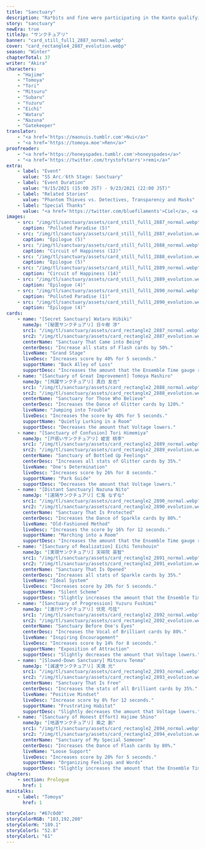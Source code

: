 ```yaml
---
title: "Sanctuary"
description: "Ra*bits and fine were participating in the Kanto qualifying rounds. Tomoya wakes up from a nightmare and finds himself not at the inn he was staying at, but in an unknown alleyway. Confused, he looks around, only to find an unconscious Wataru..."
story: "sanctuary"
newEra: true
titleJp: "サンクチュアリ"
banner: "card_still_full1_2887_normal.webp"
cover: "card_rectangle4_2887_evolution.webp"
season: "Winter"
chapterTotal: 37
writer: "Akira"
characters:
    - "Hajime"
    - "Tomoya"
    - "Tori"
    - "Mitsuru"
    - "Subaru"
    - "Yuzuru"
    - "Eichi"
    - "Wataru"
    - "Nazuna"
    - "Gatekeeper"
translator:
    - "<a href='https://maonuis.tumblr.com'>Nui</a>"
    - "<a href='https://tomoya.moe'>Ren</a>"
proofreader:
    - "<a href='https://honeyspades.tumblr.com'>honeyspades</a>"
    - "<a href='https://twitter.com/trystofstarrs'>remi</a>"
extra:
    - label: "Event"
      value: "SS Arc／6th Stage: Sanctuary"
    - label: "Event Duration"
      value: "9/15/2021 (15:00 JST) - 9/23/2021 (22:00 JST)"
    - label: "Related Stories"
      value: "Phantom Thieves vs. Detectives, Transparency and Masks"
    - label: "Special Thanks"
      value: "<a href='https://twitter.com/bluefilaments'>Ciel</a>, <a href='https://twitter.com/dapporock'>Simon</a>: Moral support and other members of the Sanctuary GC! You can read their translation of the story <a href='https://twitter.com/bluefilaments/status/1439284645657448456'>here</a>.<br><a href='https://twitter.com/kogadouVEVO'>Koi</a>, <a href='https://twitter.com/milkyshiffon'>Lala</a>: For helping me out with phrasing and smoothing things out!"
images:
    - src: "/img/tl/sanctuary/assets/card_still_full1_2887_normal.webp"
      caption: "Polluted Paradise (5)"
    - src: "/img/tl/sanctuary/assets/card_still_full1_2887_evolution.webp"
      caption: "Epilogue (5)"
    - src: "/img/tl/sanctuary/assets/card_still_full1_2888_normal.webp"
      caption: "Circuit of Happiness (12)"
    - src: "/img/tl/sanctuary/assets/card_still_full1_2888_evolution.webp"
      caption: "Epilogue (5)"
    - src: "/img/tl/sanctuary/assets/card_still_full1_2889_normal.webp"
      caption: "Circuit of Happiness (14)"
    - src: "/img/tl/sanctuary/assets/card_still_full1_2889_evolution.webp"
      caption: "Epilogue (4)"
    - src: "/img/tl/sanctuary/assets/card_still_full1_2890_normal.webp"
      caption: "Polluted Paradise (1)"
    - src: "/img/tl/sanctuary/assets/card_still_full1_2890_evolution.webp"
      caption: "Epilogue (4)"
cards:
    - name: "[Secret Sanctuary] Wataru Hibiki"
      nameJp: "[秘匿サンクチュアリ] 日々樹 渉"
      src1: "/img/tl/sanctuary/assets/card_rectangle2_2887_normal.webp"
      src2: "/img/tl/sanctuary/assets/card_rectangle2_2887_evolution.webp"
      centerName: "Sanctuary That Came into Being"
      centerDesc: "Increase all stats of Flash cards by 50%."
      liveName: "Grand Stage"
      liveDesc: "Increases score by 40% for 5 seconds."
      supportName: "Back Alley of Loss"
      supportDesc: "Increases the amount that the Ensemble Time gauge rises."
    - name: "[Sanctuary of Great Improvement] Tomoya Mashiro"
      nameJp: "[飛躍サンクチュアリ] 真白 友也"
      src1: "/img/tl/sanctuary/assets/card_rectangle2_2888_normal.webp"
      src2: "/img/tl/sanctuary/assets/card_rectangle2_2888_evolution.webp"
      centerName: "Sanctuary for Those Who Believe"
      centerDesc: "Increases the Dance of Glitter cards by 120%."
      liveName: "Jumping into Trouble"
      liveDesc: "Increases the score by 40% for 5 seconds."
      supportName: "Quietly Lurking in a Room"
      supportDesc: "Decreases the amount that Voltage lowers."
    - name: "[Sanctuary of Confusion] Tori Himemiya"
      nameJp: "[戸惑いサンクチュアリ] 姫宮 桃李"
      src1: "/img/tl/sanctuary/assets/card_rectangle2_2889_normal.webp"
      src2: "/img/tl/sanctuary/assets/card_rectangle2_2889_evolution.webp"
      centerName: "Sanctuary of Bottled Up Feelings"
      centerDesc: "Increases all stats of Glitter cards by 35%."
      liveName: "One's Determination"
      liveDesc: "Increases score by 26% for 8 seconds."
      supportName: "Park Guide"
      supportDesc: "Decreases the amount that Voltage lowers."
    - name: "[Distant Sanctuary] Nazuna Nito"
      nameJp: "[遠隔サンクチュアリ] 仁兎 なずな"
      src1: "/img/tl/sanctuary/assets/card_rectangle2_2890_normal.webp"
      src2: "/img/tl/sanctuary/assets/card_rectangle2_2890_evolution.webp"
      centerName: "Sanctuary That Is Protected"
      centerDesc: "Increases the Dance of Sparkle cards by 80%."
      liveName: "Old-Fashioned Method"
      liveDesc: "Increases the score by 16% for 12 seconds."
      supportName: "Marching into a Room"
      supportDesc: "Increases the amount that the Ensemble Time gauge rises."
    - name: "[Sanctuary of Realization] Eichi Tenshouin"
      nameJp: "[実現サンクチュアリ] 天祥院 英智"
      src1: "/img/tl/sanctuary/assets/card_rectangle2_2891_normal.webp"
      src2: "/img/tl/sanctuary/assets/card_rectangle2_2891_evolution.webp"
      centerName: "Sanctuary That Is Opened"
      centerDesc: "Increases all stats of Sparkle cards by 35%."
      liveName: "Ideal System"
      liveDesc: "Increases score by 20% for 5 seconds."
      supportName: "Silent Scheme"
      supportDesc: "Slightly increases the amount that the Ensemble Time gauge rises."
    - name: "[Sanctuary of Progression] Yuzuru Fushimi"
      nameJp: "[進行サンクチュアリ] 伏見 弓弦"
      src1: "/img/tl/sanctuary/assets/card_rectangle2_2892_normal.webp"
      src2: "/img/tl/sanctuary/assets/card_rectangle2_2892_evolution.webp"
      centerName: "Sanctuary Before One's Eyes"
      centerDesc: "Increases the Vocal of Brilliant cards by 80%."
      liveName: "Inspiring Encouragement"
      liveDesc: "Increases score by 14% for 8 seconds."
      supportName: "Exposition of Attraction"
      supportDesc: "Slightly decreases the amount that Voltage lowers."
    - name: "[Slowed-Down Sanctuary] Mitsuru Tenma"
      nameJp: "[減速サンクチュアリ] 天満 光"
      src1: "/img/tl/sanctuary/assets/card_rectangle2_2893_normal.webp"
      src2: "/img/tl/sanctuary/assets/card_rectangle2_2893_evolution.webp"
      centerName: "Sanctuary That Is Free"
      centerDesc: "Increases the stats of all Brilliant cards by 35%."
      liveName: "Positive Mindset"
      liveDesc: "Increase score by 8% for 12 seconds."
      supportName: "Frustrating Habitat"
      supportDesc: "Slightly decreases the amount that Voltage lowers."
    - name: "[Sanctuary of Honest Effort] Hajime Shino"
      nameJp: "[地道サンクチュアリ] 紫之 創"
      src1: "/img/tl/sanctuary/assets/card_rectangle2_2894_normal.webp"
      src2: "/img/tl/sanctuary/assets/card_rectangle2_2894_evolution.webp"
      centerName: "Sanctuary of My Special Someone"
      centerDesc: "Increases the Dance of Flash cards by 80%."
      liveName: "Loose Support"
      liveDesc: "Increases score by 20% for 5 seconds."
      supportName: "Organizing Feelings and Words"
      supportDesc: "Slightly increases the amount that the Ensemble Time gauge rises."
chapters:
    - section: Prologue
      href: 1
minitalks:
    - label: "Tomoya"
      href: 1

storyColor: "#67c0d0"
storyColorRGB: "103,192,208"
storyColorH: "189.1"
storyColorS: "52.8"
storyColorL: "61"
---
```


